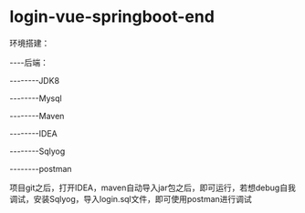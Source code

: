 # login-vue-springboot-end
环境搭建：

----后端：

--------JDK8

--------Mysql

--------Maven

--------IDEA

--------Sqlyog

--------postman

项目git之后，打开IDEA，maven自动导入jar包之后，即可运行，若想debug自我调试，安装Sqlyog，导入login.sql文件，即可使用postman进行调试
